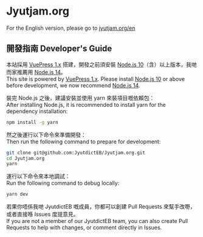 # Jyutjam.org

For the English version, please go to [jyutjam.org/en](https://jyutjam.org/en/)

## 開發指南 Developer's Guide

本站採用 [VuePress 1.x](https://github.com/vuejs/vuepress) 搭建，開發之前須安裝 [Node.js 10](https://nodejs.org/)（含）以上版本，我哋而家推薦用 [Node.js 14](https://nodejs.org/download/release/latest-v14.x/)。<br/>
This site is powered by [VuePress 1.x](https://github.com/vuejs/vuepress). Please install [Node.js 10](https://nodejs.org/) or above before development, we now recommend [Node.js 14](https://nodejs.org/download/release/latest-v14.x/).

裝完 Node.js 之後，建議安裝並使用 yarn 來裝項目嘅依賴包：<br/>
After installing Node.js, it is recommended to install yarn for the dependency installation:

```bash
npm install -g yarn
```

然之後運行以下命令來準備開發：<br/>
Then run the following command to prepare for development:

```bash
git clone git@github.com:JyutdictEB/Jyutjam.org.git
cd Jyutjam.org
yarn
```

運行以下命令來本地調試：<br/>
Run the following command to debug locally:

```bash
yarn dev
```

若果你唔係我哋 JyutdictEB 嘅成員，你都可以創建 Pull Requests 來幫手改嘢，或者直接喺 Issues 度提意見。<br/>
If you are not a member of our JyutdictEB team, you can also create Pull Requests to help with changes, or comment directly in Issues.
